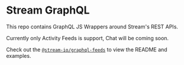 # Stream GraphQL

This repo contains GraphQL JS Wrappers around Stream's REST APIs.

Currently only Activity Feeds is support, Chat will be coming soon.

Check out the [`@stream-io/graphql-feeds`](./packages/feeds/) to view the README and examples.
